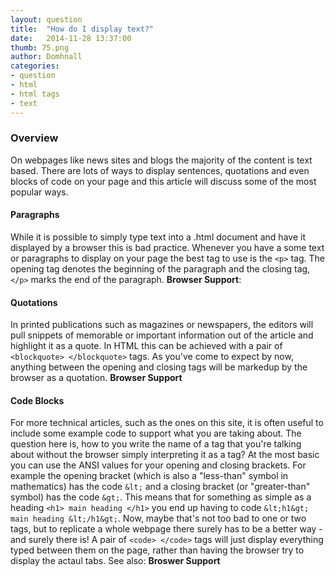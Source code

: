 ```yaml
---
layout: question
title:  "How do I display text?"
date:   2014-11-28 13:37:00
thumb: 75.png
author: Domhnall
categories:
- question
- html
- html tags
- text
---
```


### Overview

On webpages like news sites and blogs the majority of the content is text based. There are lots of ways to display sentences, quotations and even blocks of code on your page and this article will discuss some of the most popular ways.

<!--more-->

#### Paragraphs
While it is possible to simply type text into a .html document and have it displayed by a browser this is bad practice. Whenever you have a some text or paragraphs to display on your page the best tag to use is the `<p>` tag. The opening tag denotes the beginning of the paragraph and the closing tag, `</p>` marks the end of the paragraph. 
**Browser Support**:

#### Quotations
In printed publications such as magazines or newspapers, the editors will pull snippets of memorable or important information out of the article and highlight it as a quote. In HTML this can be achieved with a pair of `<blockquote> </blockquote>` tags. As you've come to expect by now, anything between the opening and closing tags will be markedup by the browser as a quotation.
**Browser Support**


#### Code Blocks
For more technical articles, such as the ones on this site, it is often useful to include some example code to support what you are taking about. The question here is, how to you write the name of a tag that you're talking about without the browser simply interpreting it as a tag? At the most basic you can use the ANSI values for your opening and closing brackets. For example the opening bracket (which is also a "less-than" symbol in mathematics) has the code `&lt;` and a closing bracket (or "greater-than" symbol) has the code `&gt;`. This means that for something as simple as a heading `<h1> main heading </h1>` you end up having to code `&lt;h1&gt; main heading &lt;/h1&gt;`. Now, maybe that's not too bad to one or two tags, but to replicate a whole webpage there surely has to be a better way - and surely there is! 
A pair of `<code> </code>` tags will just display everything typed between them on the page, rather than having the browser try to display the actaul tabs.
See also: <Verbatim>
**Broswer Support**

